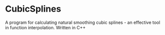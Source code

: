 # CubicSplines
A program for calculating natural smoothing cubic splines - an effective tool in function interpolation. Written in C++

